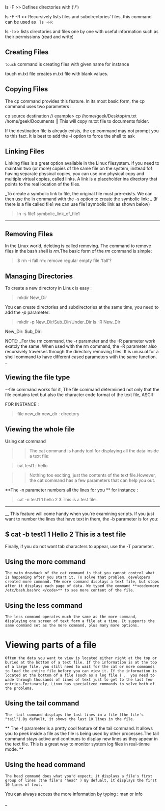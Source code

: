  
ls -F     >> Defines directories with ('/') 

ls -F -R  >> Recursively lists files and subdirectories' files, this command can be used as  <code> ls -FR </code>

ls -l >> lists directories and files one by one with useful information such as their permissions (read and write)

## Creating Files 

<code>touch</code> command is creating files with given name for instance 

touch m.txt file creates m.txt file with blank values. 

## Copying Files 

 The cp command provides this feature. In its most basic form, the cp command uses two parameters :

cp source destination //  example> cp /home/geek/Desktop/m.txt /home/geek/Documents || This will copy m.txt file to documents folder. 

If the destination file is already exists, the cp command may not prompt you to this fact. It is best to add the -i option to force the shell to ask 

## Linking Files 

Linking files is a great option available in the Linux filesystem. If you need to maintain two (or more) copies of the same file on the system, instead fof having separate physical copies, you can use one physical copy and multiple virtual copies, called links. A link is a placeholder ina directory that points to the real location of the files.

_To create a symbolic link to file, the original file must pre-exists. We can then use the ln command with the -s option to create the symbolic link: _
(If there is a file called file1 we can use file1 aymbolic link as shown below)

> ln -s file1 symbolic_link_of_file1
------------------------------------


## Removing Files 

In the Linux world, deleting is called removing. The command to remove files in the bash shell is _rm_.The basic form of the _rm_ command is simple:

>$ rm -i fall 
rm: remove regular empty file 'fall'?


## Managing Directories 

To create a new directory in Linux is easy :
 
> mkdir New_Dir

You can create directories and subdirectories at the same time, you need to add the _-p_ parameter:

> mkdir -p  New_Dir/Sub_Dir/Under_Dir
> ls -R New_Dir

New_Dir:
Sub_Dir: 


NOTE: _For the rm command, the -r parameter and the -R parameter work exatcly the same. When used with the rm command, the -R parameter also recursively traverses through the directory removing files. It is unusual for a shell command to have different cased parameters with the same function. _

## Viewing the file type 

--file command works for it, The file command determiined not only that the file contains text but also the character code format of the text file, ASCII 

FOR INSTANCE : 

> file new_dir
new_dir : directory

## Viewing the whole file 

Using cat command 
>> The cat command is handy tool for displaying all the data inside a text file:

>cat test1
: hello 

>> Nothing too exciting, just the contents of the text file.However, the cat command has a few parameters that can help you out.

**The -n parameter numbers all the lines for you  **
 for instance : 
> cat -n test1 
1 hello
2
3 This is a test file

------------------
__ This feature will come handy when you're examining scripts. If you just want to number the lines that have text in them, the -b parameter is for you: 

$ cat -b test1
1 Hello 
2 This is a test file
-------------------

Finally, if you do not want tab characters to appear, use the -T parameter.

## Using the more command 
	The main drawback of the cat command is that you cannot control what is happening after you start it. To solve that problem, developers created more command. THe more command displays a text file, but stops after it displays each page of data. We typed the command **<code>more /etc/bash.bashrc </code>** to see more content of the file. 

## Using the less command 
	The less command operates much the same as the more command, displaying one screen of text form a file at a time. It supports the same command set as the more command, plus many more options. 

# Viewing parts of a file 

	Often the data you want to view is located either right at the top or buried at the bottom of a text file. If the information is at the top of a large file, you still need to wait for the cat or more commands to load the entire file before you can view it. If the information is located at the bottom of a file (such as a log file ) ,  you need to wade through thousands of lines of text just to get to the last few entries.Fortunately, Linux has specialized commands to solve both of the problems.

## Using the tail command 

	The  tail command displays the last lines in a file (the file's "tail").By default, it shows the last 10 lines in the file. 

** The -f parameter is a pretty cool feature of the tail command. It allows you to peek inside a file as the file is being used by other processes.The tail command stays active and continues to display new lines as they appear in the text file. This is a great way to monitor system log files in real-tinme mode. **

## Using the head command

	The head command does what you'd expect; it displays a file's first group of lines (the file's "head" ) By defualt, it displays the first 10 lines of text. 

You can always access the more information by typing : man <command> or info <command>






 

_


